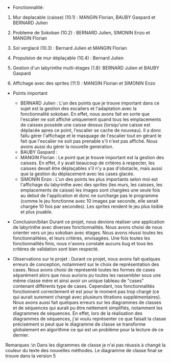 - Fonctionnalité:
1. Mur deplacable (caisse) (10.1) : MANGIN Florian, BAUBY Gaspard et BERNARD Julien

2. Probleme de Sokoban (10.2) : BERNARD Julien, SIMONIN Enzo et MANGIN Florian

3. Sol verglacé (10.3) : Bernard Julien et MANGIN Florian

4. Propulsion de mur déplaçable (10.4) : Bernard Julien

5. Gestion d'un labyrinthe multi-étages (1.8): BERNARD Julien et BAUBY Gaspard

6. Affichage avec des sprites (11.1) : MANGIN Florian et SIMONIN Enzo

- Points important 

    - BERNARD Julien :
L'un des points que je trouve important dans ce sujet est la gestion des escaliers et l'adaptation avec la 
fonctionnalité sokoban. En effet, nous avons fait en sorte que l'escalier ne soit affiché uniquement quand
tous les emplacements de caisses possède une caisse dessus (lorsqu'une caisse est déplacée apres ce point,
l'escalier se cache de nouveau). Il a donc fallu gérer l'affichage et le masquage de l'escalier tout en 
gérant le fait que l'escalier ne soit pas prenable s'il n'est pas affiché. Nous avons aussi du gérer la
nouvelle generation.
    - BAUBY Gaspard : 
    - MANGIN Florian : Le point que je trouve important est la gestion des caisses. En effet, il y avait beaucoup de critères à respecter, les caisses devait être déplaçables s'il n'y a pas d'obstacle, mais aussi que la gestion du déplacement avec les cases glacée.
    - SIMONIN Enzo : 
L'un des points les plus importants selon moi est l'affichage du labyrinthe avec des sprites (les murs, les caisses, les emplacements 
de caisse) les images sont chargées une seule fois au debut de l'application et donc ne surcharge pas le programme (comme le jeu fonctionne
avec 10 images par seconde, elle serait chargée 10 fois par secondes). Les sprites rendent le jeu plus lisible et plus jouable.
  

- Conclusion/bilan
Durant ce projet, nous devions réaliser une application de labyrinthe avec diverses fonctionnalités. 
Nous avons choisi de nous orienter vers un jeu sokoban avec étages. Nous avons réussi toutes les fonctionnalitées, et
leurs critères, envisagées. Une fois toutes les fonctionnalités finis, nous n'avons constaté aucuns bug et tous les
critères de validation sont bien respecté.
- Observations sur le projet :
Durant ce projet, nous avons fait quelques erreurs de conception, notamment sur le choix de représentation des cases.
Nous avons choisi de représenté toutes les formes de cases séparément alors que nous aurions pu toutes les rassembler
sous une même classe mère et ainsi avoir un unique tableau de "cases" contenant différents type de cases. 
Cependant, nos fonctionnalités fonctionnent correctement et est pour le moment pas trop chargé (ce qui aurait surement
changé avec plusieurs titrations supplémentaires).
Nous avons aussi fait quelques erreurs sur les diagrammes de classes et de séquences qui aurait pu être nettement 
simplifiés, notamment les diagrammes de séquences. En effet, lors de la réalisation des diagrammes de séquences,
j'ai voulu représenter ce que faisait la classe précisément si peut que le diagramme de classe se transforme globalement
en algorithme ce qui est un problème pour la lecture de ce dernier.





Remarques :\n
Dans les digrammes de classe je n'ai pas réussis à changé la couleur du texte des nouvelles méthodes.
Le diagramme de classe final se trouve dans la version 5
